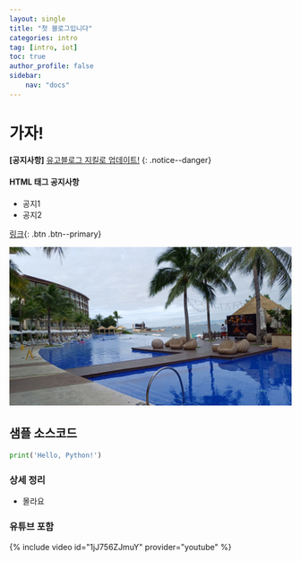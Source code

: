 ```yaml
---
layout: single
title: "첫 블로그입니다"
categories: intro
tag: [intro, iot]
toc: true
author_profile: false
sidebar:
    nav: "docs"
---
```


# 가자!

**[공지사항]** [유고블로그 지킬로 업데이트!](https://www.google.com)
{: .notice--danger}

<!-- - 또는 html 태그로 처리 가능! -->
<div class="notice--success">
<h4>HTML 태그 공지사항</h4>
<ul>
    <li>공지1</li>
    <li>공지2</li>
</ul>
</div>

[링크](https://www.google.com){: .btn .btn--primary}

![20241225_090141](/images/2025-08-01-normal-first/20241225_090141.jpg)

## 샘플 소스코드

```python
print('Hello, Python!')
```

### 상세 정리
- 몰라요

### 유튜브 포함

{% include video id="1jJ756ZJmuY" provider="youtube" %}